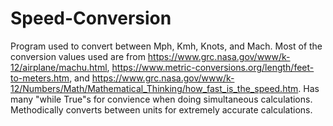# Speed-Conversion
Program used to convert between Mph, Kmh, Knots, and Mach.
Most of the conversion values used are from https://www.grc.nasa.gov/www/k-12/airplane/machu.html, https://www.metric-conversions.org/length/feet-to-meters.htm, and https://www.grc.nasa.gov/www/k-12/Numbers/Math/Mathematical_Thinking/how_fast_is_the_speed.htm.
Has many "while True"s for convience when doing simultaneous calculations.
Methodically converts between units for extremely accurate calculations.

